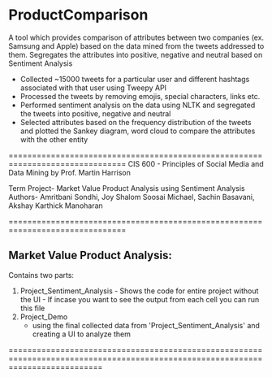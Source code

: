 # ProductComparison

A tool which provides comparison of attributes between two companies (ex. Samsung and Apple) based on the data mined from the tweets addressed to them. Segregates the attributes into positive, negative and neutral based on Sentiment Analysis

* Collected ~15000 tweets for a particular user and different hashtags associated with that user using Tweepy API
* Processed the tweets by removing emojis, special characters, links etc.
* Performed sentiment analysis on the data using NLTK and segregated the tweets into positive, negative and neutral
* Selected attributes based on the frequency distribution of the tweets and plotted the Sankey diagram, word cloud to compare the attributes with the other entity

===============================================================================
CIS 600 - Principles of Social Media and Data Mining by Prof. Martin Harrison

Term Project- Market Value Product Analysis using Sentiment Analysis
Authors- Amritbani Sondhi, Joy Shalom Soosai Michael, Sachin Basavani, Akshay Karthick Manoharan

===============================================================================

Market Value Product Analysis:
-----------------------------
Contains two parts:
1. Project_Sentiment_Analysis
        - Shows the code for entire project without the UI
        - If incase you want to see the output from each cell you can run this file
2. Project_Demo
	- using the final collected data from 'Project_Sentiment_Analysis' and creating a UI to analyze them
	
================================================================================================================================
